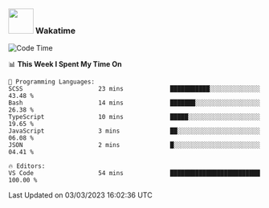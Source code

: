 ### <img src="https://media.giphy.com/media/VgCDAzcKvsR6OM0uWg/giphy.gif" width="50"> Wakatime

  <!--START_SECTION:waka-->
![Code Time](http://img.shields.io/badge/Code%20Time-1%2C297%20hrs%2026%20mins-blue)

📊 **This Week I Spent My Time On** 

```text
💬 Programming Languages: 
SCSS                     23 mins             ███████████░░░░░░░░░░░░░░   43.48 % 
Bash                     14 mins             ███████░░░░░░░░░░░░░░░░░░   26.38 % 
TypeScript               10 mins             █████░░░░░░░░░░░░░░░░░░░░   19.65 % 
JavaScript               3 mins              ██░░░░░░░░░░░░░░░░░░░░░░░   06.08 % 
JSON                     2 mins              █░░░░░░░░░░░░░░░░░░░░░░░░   04.41 % 

🔥 Editors: 
VS Code                  54 mins             █████████████████████████   100.00 % 
```


 Last Updated on 03/03/2023 16:02:36 UTC
<!--END_SECTION:waka-->
